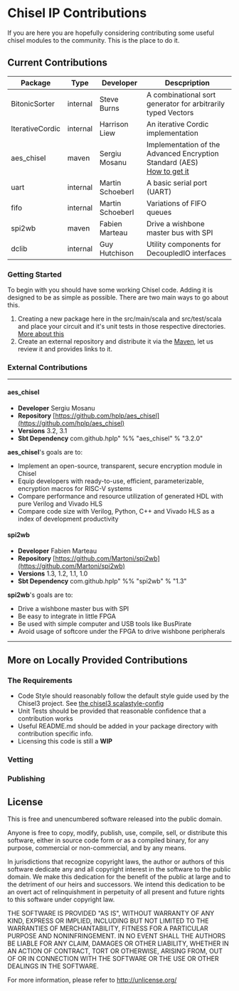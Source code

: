 Chisel IP Contributions
=======================

If you are here you are hopefully considering contributing some useful chisel modules to
the community. This is the place to do it.

## Current Contributions

| Package | Type | Developer | Descpription |
| --- | --- | --- | --- |
| BitonicSorter   | internal |  Steve Burns  | A combinational sort generator for arbitrarily typed Vectors |
| IterativeCordic   | internal |  Harrison Liew  | An iterative Cordic implementation |
| aes_chisel   | maven | Sergiu Mosanu | Implementation of the Advanced Encryption Standard (AES)<br> [How to get it](#aes_chisel)  |
| uart | internal | Martin Schoeberl | A basic serial port (UART) |
| fifo | internal | Martin Schoeberl | Variations of FIFO queues |
| spi2wb | maven | Fabien Marteau | Drive a wishbone master bus with SPI |
| dclib | internal | Guy Hutchison | Utility components for DecoupledIO interfaces |

### Getting Started

To begin with you should have some working Chisel code. 
Adding it is designed to be as simple as possible.
There are two main ways to go about this.
1. Creating a new package here in the src/main/scala and src/test/scala and place your circuit and it's unit tests in those respective directories. [More about this](more-on-locally-provided-contributions)
1. Create an external repository and distribute it via the [Maven](https://maven.apache.org/), let us review it and provides links to it.

### External Contributions

---

#### aes_chisel
- **Developer** Sergiu Mosanu
- **Repository** [https://github.com/hplp/aes_chisel](https://github.com/hplp/aes_chisel)
- **Versions** 3.2, 3.1
- **Sbt Dependency** com.github.hplp" %% "aes_chisel" % "3.2.0"

**aes_chisel**'s goals are to:
* Implement an open-source, transparent, secure encryption module in Chisel
* Equip developers with ready-to-use, efficient, parameterizable, encryption macros for RISC-V systems
* Compare performance and resource utilization of generated HDL with pure Verilog and Vivado HLS
* Compare code size with Verilog, Python, C++ and Vivado HLS as a index of development productivity

#### spi2wb
- **Developer** Fabien Marteau
- **Repository** [https://github.com/Martoni/spi2wb](https://github.com/Martoni/spi2wb)
- **Versions** 1.3, 1.2, 1.1, 1.0
- **Sbt Dependency** com.github.hplp" %% "spi2wb" % "1.3"

**spi2wb**'s goals are to:
* Drive a wishbone master bus with SPI
* Be easy to integrate in little FPGA
* Be used with simple computer and USB tools like BusPirate
* Avoid usage of softcore under the FPGA to drive wishbone peripherals

---

## More on Locally Provided Contributions
### The Requirements

- Code Style should reasonably follow the default style guide used by the Chisel3 project. See [the chisel3 scalastyle-config](https://github.com/freechipsproject/chisel3/blob/master/scalastyle-config.xml)
- Unit Tests should be provided that reasonable confidence that a contribution works
- Useful README.md should be added in your package directory with contribution specific info.
- Licensing this code is still a  **WIP**

### Vetting

### Publishing

## License
This is free and unencumbered software released into the public domain.

Anyone is free to copy, modify, publish, use, compile, sell, or
distribute this software, either in source code form or as a compiled
binary, for any purpose, commercial or non-commercial, and by any
means.

In jurisdictions that recognize copyright laws, the author or authors
of this software dedicate any and all copyright interest in the
software to the public domain. We make this dedication for the benefit
of the public at large and to the detriment of our heirs and
successors. We intend this dedication to be an overt act of
relinquishment in perpetuity of all present and future rights to this
software under copyright law.

THE SOFTWARE IS PROVIDED "AS IS", WITHOUT WARRANTY OF ANY KIND,
EXPRESS OR IMPLIED, INCLUDING BUT NOT LIMITED TO THE WARRANTIES OF
MERCHANTABILITY, FITNESS FOR A PARTICULAR PURPOSE AND NONINFRINGEMENT.
IN NO EVENT SHALL THE AUTHORS BE LIABLE FOR ANY CLAIM, DAMAGES OR
OTHER LIABILITY, WHETHER IN AN ACTION OF CONTRACT, TORT OR OTHERWISE,
ARISING FROM, OUT OF OR IN CONNECTION WITH THE SOFTWARE OR THE USE OR
OTHER DEALINGS IN THE SOFTWARE.

For more information, please refer to <http://unlicense.org/>
